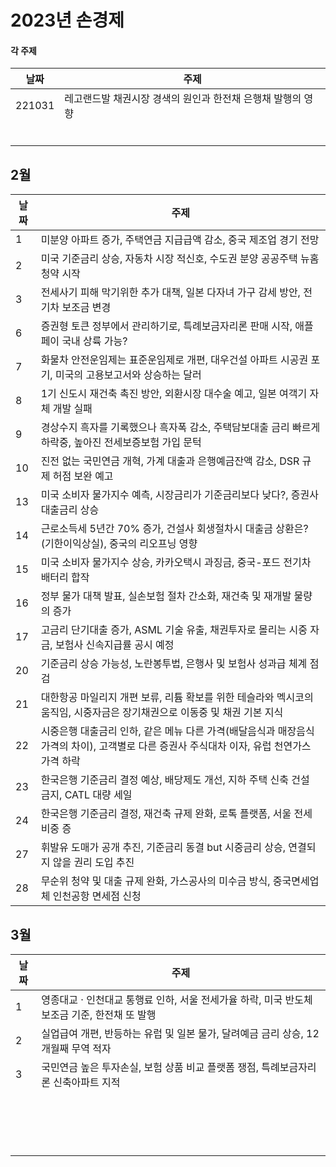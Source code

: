 # 2023년 손경제



#### 각 주제

| 날짜   | 주제                                                        |
| ------ | ----------------------------------------------------------- |
| 221031 | 레고랜드발 채권시장 경색의 원인과 한전채 은행채 발행의 영향 |
|        |                                                             |
|        |                                                             |
|        |                                                             |
|        |                                                             |
|        |                                                             |
|        |                                                             |



## 2월

| 날짜 | 주제                                                         |
| ---- | ------------------------------------------------------------ |
| 1    | 미분양 아파트 증가, 주택연금 지급급액 감소, 중국 제조업 경기 전망 |
| 2    | 미국 기준금리 상승, 자동차 시장 적신호,  수도권 분양 공공주택 뉴홈청약 시작 |
| 3    | 전세사기 피해 막기위한 추가 대책, 일본 다자녀 가구 감세 방안, 전기차 보조금 변경 |
| 6    | 증권형 토큰 정부에서 관리하기로, 특례보금자리론 판매 시작, 애플페이 국내 상륙 가능? |
| 7    | 화물차 안전운임제는 표준운임제로 개편, 대우건설 아파트 시공권 포기, 미국의 고용보고서와 상승하는 달러 |
| 8    | 1기 신도시 재건축 촉진 방안, 외환시장 대수술 예고, 일본 여객기 자체 개발 실패 |
| 9    | 경상수지 흑자를 기록했으나 흑자폭 감소, 주택담보대출 금리 빠르게 하락중, 높아진 전세보증보험 가입 문턱 |
| 10   | 진전 없는 국민연금 개혁, 가계 대출과 은행예금잔액 감소, DSR 규제 허점 보완 예고 |
| 13   | 미국 소비자 물가지수 예측, 시장금리가 기준금리보다 낮다?, 증권사 대출금리 상승 |
| 14   | 근로소득세 5년간 70% 증가, 건설사 회생절차시 대출금 상환은?(기한이익상실), 중국의 리오프닝 영향 |
| 15   | 미국 소비자 물가지수 상승, 카카오택시 과징금, 중국-포드 전기차 배터리 합작 |
| 16   | 정부 물가 대책 발표, 실손보험 절차 간소화, 재건축 및 재개발 물량의 증가 |
| 17   | 고금리 단기대출 증가, ASML 기술 유출, 채권투자로 몰리는 시중 자금, 보험사 신속지급률 공시 예정 |
| 20   | 기준금리 상승 가능성, 노란봉투법, 은행사 및 보험사 성과급 체계 점검 |
| 21   | 대한항공 마일리지 개편 보류, 리튬 확보를 위한 테슬라와 멕시코의 움직임, 시중자금은 장기채권으로 이동중 및 채권 기본 지식 |
| 22   | 시중은행 대출금리 인하, 같은 메뉴 다른 가격(배달음식과 매장음식 가격의 차이), 고객별로 다른 증권사 주식대차 이자, 유럽 천연가스 가격 하락 |
| 23   | 한국은행 기준금리 결정 예상, 배당제도 개선, 지하 주택 신축 건설 금지, CATL 대량 세일 |
| 24   | 한국은행 기준금리 결정, 재건축 규제 완화, 로톡 플랫폼, 서울 전세 비중 증 |
| 27   | 휘발유 도매가 공개 추진, 기준금리 동결 but 시중금리 상승, 연결되지 않을 권리 도입 추진 |
| 28   | 무순위 청약 및 대출 규제 완화, 가스공사의 미수금 방식, 중국면세업체 인천공항 면세점 신청 |



## 3월

| 날짜 | 주제                                                         |
| ---- | ------------------------------------------------------------ |
| 1    | 영종대교 · 인천대교 통행료 인하, 서울 전세가율 하락, 미국 반도체 보조금 기준, 한전채 또 발행 |
| 2    | 실업급여 개편, 반등하는 유럽 및 일본 물가, 달려예금 금리 상승, 12개월째 무역 적자 |
| 3    | 국민연금 높은 투자손실, 보험 상품 비교 플랫폼 쟁점, 특례보금자리론 신축아파트 지적 |
|      |                                                              |
|      |                                                              |
|      |                                                              |
|      |                                                              |
|      |                                                              |
|      |                                                              |
|      |                                                              |
|      |                                                              |
|      |                                                              |
|      |                                                              |
|      |                                                              |
|      |                                                              |
|      |                                                              |
|      |                                                              |
|      |                                                              |
|      |                                                              |
|      |                                                              |

